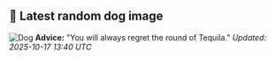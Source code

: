 ## 🐶 Latest random dog image
![Dog](https://images.dog.ceo/breeds/australian-kelpie/IMG_3675.jpg)
**Advice:** "You will always regret the round of Tequila."
*Updated: 2025-10-17 13:40 UTC*
